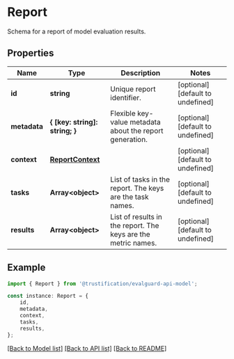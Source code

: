 # Report

Schema for a report of model evaluation results.

## Properties

Name | Type | Description | Notes
------------ | ------------- | ------------- | -------------
**id** | **string** | Unique report identifier. | [optional] [default to undefined]
**metadata** | **{ [key: string]: string; }** | Flexible key-value metadata about the report generation. | [optional] [default to undefined]
**context** | [**ReportContext**](ReportContext.md) |  | [optional] [default to undefined]
**tasks** | **Array&lt;object&gt;** | List of tasks in the report. The keys are the task names. | [optional] [default to undefined]
**results** | **Array&lt;object&gt;** | List of results in the report. The keys are the metric names. | [optional] [default to undefined]

## Example

```typescript
import { Report } from '@trustification/evalguard-api-model';

const instance: Report = {
    id,
    metadata,
    context,
    tasks,
    results,
};
```

[[Back to Model list]](../README.md#documentation-for-models) [[Back to API list]](../README.md#documentation-for-api-endpoints) [[Back to README]](../README.md)

